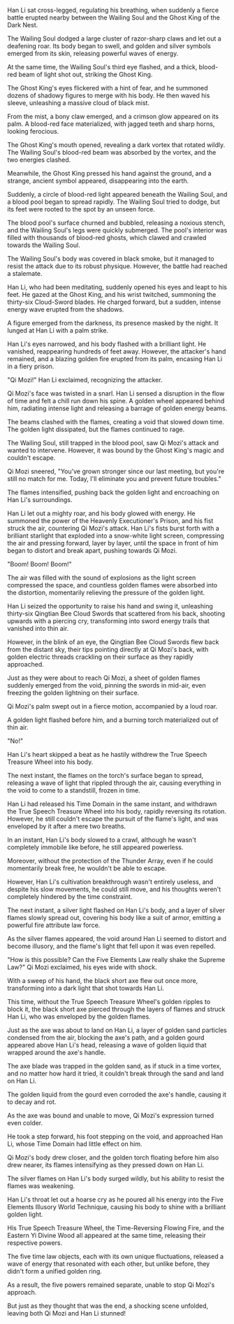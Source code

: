 Han Li sat cross-legged, regulating his breathing, when suddenly a fierce battle erupted nearby between the Wailing Soul and the Ghost King of the Dark Nest.

The Wailing Soul dodged a large cluster of razor-sharp claws and let out a deafening roar. Its body began to swell, and golden and silver symbols emerged from its skin, releasing powerful waves of energy.

At the same time, the Wailing Soul's third eye flashed, and a thick, blood-red beam of light shot out, striking the Ghost King.

The Ghost King's eyes flickered with a hint of fear, and he summoned dozens of shadowy figures to merge with his body. He then waved his sleeve, unleashing a massive cloud of black mist.

From the mist, a bony claw emerged, and a crimson glow appeared on its palm. A blood-red face materialized, with jagged teeth and sharp horns, looking ferocious.

The Ghost King's mouth opened, revealing a dark vortex that rotated wildly. The Wailing Soul's blood-red beam was absorbed by the vortex, and the two energies clashed.

Meanwhile, the Ghost King pressed his hand against the ground, and a strange, ancient symbol appeared, disappearing into the earth.

Suddenly, a circle of blood-red light appeared beneath the Wailing Soul, and a blood pool began to spread rapidly. The Wailing Soul tried to dodge, but its feet were rooted to the spot by an unseen force.

The blood pool's surface churned and bubbled, releasing a noxious stench, and the Wailing Soul's legs were quickly submerged. The pool's interior was filled with thousands of blood-red ghosts, which clawed and crawled towards the Wailing Soul.

The Wailing Soul's body was covered in black smoke, but it managed to resist the attack due to its robust physique. However, the battle had reached a stalemate.

Han Li, who had been meditating, suddenly opened his eyes and leapt to his feet. He gazed at the Ghost King, and his wrist twitched, summoning the thirty-six Cloud-Sword blades. He charged forward, but a sudden, intense energy wave erupted from the shadows.

A figure emerged from the darkness, its presence masked by the night. It lunged at Han Li with a palm strike.

Han Li's eyes narrowed, and his body flashed with a brilliant light. He vanished, reappearing hundreds of feet away. However, the attacker's hand remained, and a blazing golden fire erupted from its palm, encasing Han Li in a fiery prison.

"Qi Mozi!" Han Li exclaimed, recognizing the attacker.

Qi Mozi's face was twisted in a snarl. Han Li sensed a disruption in the flow of time and felt a chill run down his spine. A golden wheel appeared behind him, radiating intense light and releasing a barrage of golden energy beams.

The beams clashed with the flames, creating a void that slowed down time. The golden light dissipated, but the flames continued to rage.

The Wailing Soul, still trapped in the blood pool, saw Qi Mozi's attack and wanted to intervene. However, it was bound by the Ghost King's magic and couldn't escape.

Qi Mozi sneered, "You've grown stronger since our last meeting, but you're still no match for me. Today, I'll eliminate you and prevent future troubles."

The flames intensified, pushing back the golden light and encroaching on Han Li's surroundings.

Han Li let out a mighty roar, and his body glowed with energy. He summoned the power of the Heavenly Executioner's Prison, and his fist struck the air, countering Qi Mozi's attack.
Han Li's fists burst forth with a brilliant starlight that exploded into a snow-white light screen, compressing the air and pressing forward, layer by layer, until the space in front of him began to distort and break apart, pushing towards Qi Mozi.

"Boom! Boom! Boom!"

The air was filled with the sound of explosions as the light screen compressed the space, and countless golden flames were absorbed into the distortion, momentarily relieving the pressure of the golden light.

Han Li seized the opportunity to raise his hand and swing it, unleashing thirty-six Qingtian Bee Cloud Swords that scattered from his back, shooting upwards with a piercing cry, transforming into sword energy trails that vanished into thin air.

However, in the blink of an eye, the Qingtian Bee Cloud Swords flew back from the distant sky, their tips pointing directly at Qi Mozi's back, with golden electric threads crackling on their surface as they rapidly approached.

Just as they were about to reach Qi Mozi, a sheet of golden flames suddenly emerged from the void, pinning the swords in mid-air, even freezing the golden lightning on their surface.

Qi Mozi's palm swept out in a fierce motion, accompanied by a loud roar.

A golden light flashed before him, and a burning torch materialized out of thin air.

"No!"

Han Li's heart skipped a beat as he hastily withdrew the True Speech Treasure Wheel into his body.

The next instant, the flames on the torch's surface began to spread, releasing a wave of light that rippled through the air, causing everything in the void to come to a standstill, frozen in time.

Han Li had released his Time Domain in the same instant, and withdrawn the True Speech Treasure Wheel into his body, rapidly reversing its rotation. However, he still couldn't escape the pursuit of the flame's light, and was enveloped by it after a mere two breaths.

In an instant, Han Li's body slowed to a crawl, although he wasn't completely immobile like before, he still appeared powerless.

Moreover, without the protection of the Thunder Array, even if he could momentarily break free, he wouldn't be able to escape.

However, Han Li's cultivation breakthrough wasn't entirely useless, and despite his slow movements, he could still move, and his thoughts weren't completely hindered by the time constraint.

The next instant, a silver light flashed on Han Li's body, and a layer of silver flames slowly spread out, covering his body like a suit of armor, emitting a powerful fire attribute law force.

As the silver flames appeared, the void around Han Li seemed to distort and become illusory, and the flame's light that fell upon it was even repelled.

"How is this possible? Can the Five Elements Law really shake the Supreme Law?" Qi Mozi exclaimed, his eyes wide with shock.

With a sweep of his hand, the black short axe flew out once more, transforming into a dark light that shot towards Han Li.

This time, without the True Speech Treasure Wheel's golden ripples to block it, the black short axe pierced through the layers of flames and struck Han Li, who was enveloped by the golden flames.

Just as the axe was about to land on Han Li, a layer of golden sand particles condensed from the air, blocking the axe's path, and a golden gourd appeared above Han Li's head, releasing a wave of golden liquid that wrapped around the axe's handle.

The axe blade was trapped in the golden sand, as if stuck in a time vortex, and no matter how hard it tried, it couldn't break through the sand and land on Han Li.

The golden liquid from the gourd even corroded the axe's handle, causing it to decay and rot.

As the axe was bound and unable to move, Qi Mozi's expression turned even colder.

He took a step forward, his foot stepping on the void, and approached Han Li, whose Time Domain had little effect on him.

Qi Mozi's body drew closer, and the golden torch floating before him also drew nearer, its flames intensifying as they pressed down on Han Li.

The silver flames on Han Li's body surged wildly, but his ability to resist the flames was weakening.

Han Li's throat let out a hoarse cry as he poured all his energy into the Five Elements Illusory World Technique, causing his body to shine with a brilliant golden light.

His True Speech Treasure Wheel, the Time-Reversing Flowing Fire, and the Eastern Yi Divine Wood all appeared at the same time, releasing their respective powers.

The five time law objects, each with its own unique fluctuations, released a wave of energy that resonated with each other, but unlike before, they didn't form a unified golden ring.

As a result, the five powers remained separate, unable to stop Qi Mozi's approach.

But just as they thought that was the end, a shocking scene unfolded, leaving both Qi Mozi and Han Li stunned!